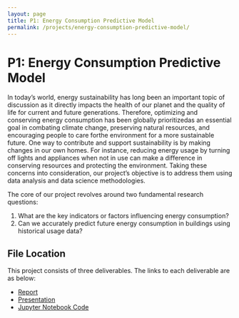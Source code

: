 ```yaml
---
layout: page
title: P1: Energy Consumption Predictive Model
permalink: /projects/energy-consumption-predictive-model/
---
```


# P1: Energy Consumption Predictive Model
In today’s world, energy sustainability has long been an important topic of discussion as it directly impacts the health of our planet and the quality of life for current and future generations. Therefore, optimizing and conserving energy consumption has been globally prioritizedas an essential goal in combating climate change, preserving natural resources, and encouraging people to care forthe environment for a more sustainable future. One way to contribute and support sustainability is by making changes in our own homes. For instance, reducing energy usage by turning off lights and appliances when not in use can make a difference in conserving resources and protecting the environment. Taking these concerns into consideration, our project’s objective is to address them using data analysis and data science methodologies. 

The core of our project revolves around two fundamental research questions:
1. What are the key indicators or factors influencing energy consumption? 
2. Can we accurately predict future energy consumption in buildings using historical usage data?

## File Location
This project consists of three deliverables. The links to each deliverable are as below:
- [Report](https://github.com/josephhchoi/data-portfolio/blob/main/Data%20Science%20Projects/P1%20-%20Energy%20Consumption%20Predictive%20Model/01.%20Report%20-%20P1.pdf)
- [Presentation](https://github.com/josephhchoi/data-portfolio/blob/main/Data%20Science%20Projects/P1%20-%20Energy%20Consumption%20Predictive%20Model/03.%20Presentation%20-%20P1.pdf)
- [Jupyter Notebook Code](https://github.com/josephhchoi/data-portfolio/blob/main/Data%20Science%20Projects/P1%20-%20Energy%20Consumption%20Predictive%20Model/04.%20Jupyter%20Notebook%20Code%20-%20P1.ipynb)


